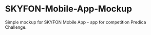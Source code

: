 # SKYFON-Mobile-App-Mockup
Simple mockup for SKYFON Mobile App - app for competition Predica Challenge.
